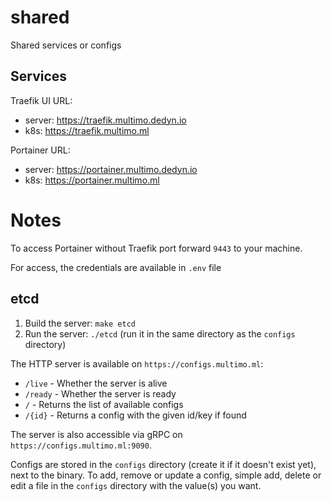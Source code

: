 # shared

Shared services or configs

## Services

Traefik UI URL:
- server: https://traefik.multimo.dedyn.io
- k8s: https://traefik.multimo.ml

Portainer URL:
- server: https://portainer.multimo.dedyn.io
- k8s: https://portainer.multimo.ml

# Notes

To access Portainer without Traefik port forward `9443` to your machine.

For access, the credentials are available in `.env` file

## etcd

1. Build the server: `make etcd`
2. Run the server: `./etcd` (run it in the same directory as the `configs` directory)

The HTTP server is available on `https://configs.multimo.ml`:
- `/live` - Whether the server is alive
- `/ready` - Whether the server is ready
- `/` - Returns the list of available configs
- `/{id}` - Returns a config with the given id/key if found

The server is also accessible via gRPC on `https://configs.multimo.ml:9090`.

Configs are stored in the `configs` directory (create it if it doesn't exist yet),
next to the binary.
To add, remove or update a config, simple add, delete or edit a file
in the `configs` directory with the value(s) you want.